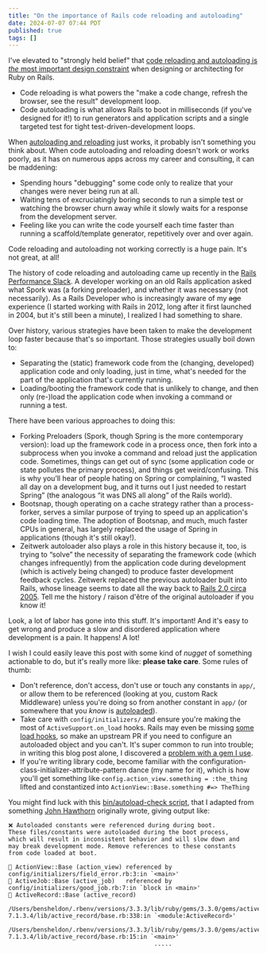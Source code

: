 ```yaml
---
title: "On the importance of Rails code reloading and autoloading"
date: 2024-07-07 07:44 PDT
published: true
tags: []
---
```


I've elevated to "strongly held belief" that [code reloading and autoloading is _the_ most important design constraint](https://island94.org/2024/04/a-ruby-meetup-and-3-podcasts) when designing or architecting for Ruby on Rails. 

- Code reloading is what powers the "make a code change, refresh the browser, see the result" development loop.
- Code autoloading is what allows Rails to boot in milliseconds (if you've designed for it!) to run generators and application scripts and a single targeted test for tight test-driven-development loops.

When [autoloading and reloading](https://guides.rubyonrails.org/autoloading_and_reloading_constants.html) just works, it probably isn't something you think about. When code autoloading and reloading doesn't work or works poorly, as it has on numerous apps across my career and consulting, it can be maddening:

- Spending hours "debugging" some code only to realize that your changes were never being run at all.
- Waiting tens of excruciatingly boring seconds to run a simple test or watching the browser churn away while it slowly waits for a response from the development server.
- Feeling like you can write the code yourself each time faster than running a scaffold/template generator, repetitively over and over again.

Code reloading and autoloading not working correctly is a huge pain. It's not great, at all!

The history of code reloading and autoloading came up recently in the [Rails Performance Slack](https://www.railsspeed.com). A  developer working on an old Rails application asked what Spork was (a forking preloader), and whether it was necessary (not necessarily). As a Rails Developer who is increasingly aware of my ~~age~~ experience (I started working with Rails in 2012, long after it first launched in 2004, but it's still been a minute), I realized I had something to share.

Over history, various strategies have been taken to make the development loop faster because that's so important. Those strategies usually boil down to:

- Separating the (static) framework code from the (changing, developed) application code and only loading, just in time, what's needed for the part of the application that's currently running.
- Loading/booting the framework code that is unlikely to change, and then only (re-)load the application code when invoking a command or running a test.

There have been various approaches to doing this:

- Forking Preloaders (Spork, though Spring is the more contemporary version): load up the framework code in a process once, then fork into a subprocess when you invoke a command and reload just the application code. Sometimes, things can get out of sync (some application code or state pollutes the primary process), and things get weird/confusing. This is why you’ll hear of people hating on Spring or complaining, “I wasted all day on a development bug, and it turns out I just needed to restart Spring” (the analogous “it was DNS all along” of the Rails world).
- Bootsnap, though operating on a cache strategy rather than a process-forker, serves a similar purpose of trying to speed up an application's code loading time. The adoption of Bootsnap, and much, much faster CPUs in general, has largely replaced the usage of Spring in applications (though it's still okay!).
- Zeitwerk autoloader also plays a role in this history because it, too, is trying to “solve” the necessity of separating the framework code (which changes infrequently) from the application code during development (which is actively being changed) to produce faster development feedback cycles. Zeitwerk replaced the previous autoloader built into Rails, whose lineage seems to date all the way back to [Rails 2.0 circa 2005](https://github.com/bensheldon/rails/commit/ee014ef95ae9746b4228f3bc7c85ac0df28ba1df). Tell me the history / raison d'être of the original autoloader if you know it!

Look, a lot of labor has gone into this stuff. It's important! And it's easy to get wrong and produce a slow and disordered application where development is a pain. It happens! A lot!

I wish I could easily leave this post with some kind of _nugget_ of something actionable to do, but it's really more like: **please take care**. Some rules of thumb:

- Don't reference, don't access, don't use or touch any constants in `app/`, or allow them to be referenced (looking at you, custom Rack Middleware) unless you're doing so from another constant in `app/` (or somewhere that you _know_ is [autoloaded](https://island94.org/2023/05/whatever-you-do-don-t-autoload-rails-lib)).
- Take care with `config/initializers/` and ensure you're making the most of `ActiveSupport.on_load` hooks. Rails may even be missing [some load hooks](https://guides.rubyonrails.org/engines.html#available-load-hooks), so make an upstream PR if you need to configure an autoloaded object and you can't. It's super common to run into trouble; in writing this blog post alone, I discovered a [problem with a gem I use](https://github.com/textacular/textacular/pull/159).
- If you're writing library code, become familiar with the configuration-class-initializer-attribute-pattern dance (my name for it), which is how you'll get something like `config.action_view.something = :the_thing` lifted and constantized into `ActionView::Base.something #=> TheThing` 

You might find luck with this [bin/autoload-check script](https://gist.github.com/bensheldon/ba6532c4216c11dd9ba03487c5a06ee4), that I adapted from something [John Hawthorn](https://www.johnhawthorn.com/) originally wrote, giving output like:

```text
❌ Autoloaded constants were referenced during during boot.
These files/constants were autoloaded during the boot process,
which will result in inconsistent behavior and will slow down and
may break development mode. Remove references to these constants
from code loaded at boot.

🚨 ActionView::Base (action_view) referenced by config/initializers/field_error.rb:3:in `<main>'
🚨 ActiveJob::Base (active_job)   referenced by config/initializers/good_job.rb:7:in `block in <main>'
🚨 ActiveRecord::Base (active_record)
                                         /Users/bensheldon/.rbenv/versions/3.3.3/lib/ruby/gems/3.3.0/gems/activerecord-7.1.3.4/lib/active_record/base.rb:338:in `<module:ActiveRecord>'
                                         /Users/bensheldon/.rbenv/versions/3.3.3/lib/ruby/gems/3.3.0/gems/activerecord-7.1.3.4/lib/active_record/base.rb:15:in `<main>'
                                         .....
```
